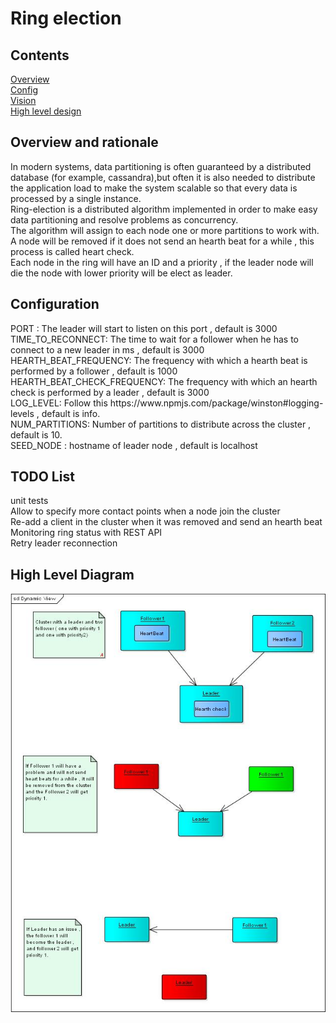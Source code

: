 # Ring election

<h2>Contents</h2>
<a href="#overview">Overview</a><br>
<a href="#config">Config</a><br>
<a href="#todo">Vision</a><br>
<a href="#hld">High level design</a><br>



<h2 id="overview">Overview and rationale</h2>
In modern systems, data partitioning is often guaranteed by a distributed database (for example, cassandra),but often it is also needed to distribute the application load to make the system scalable so that every data is processed by a single instance. <br>
Ring-election is a distributed algorithm implemented in order to make easy data partitioning and resolve problems as concurrency.<br>
The algorithm will assign to each node one or more partitions to work with.<br>
A node will be removed if it does not send an hearth beat for a while , this process is called heart check.<br>
Each node in the ring will have an ID and a priority , if the leader node will die the node with lower priority will be elect as leader.



<h2 id="config"> Configuration </h2>
 PORT : The leader will start to listen on this port , default is 3000 <br>
 TIME_TO_RECONNECT: The time to wait for a follower when he has to connect to a new leader in ms , default is 3000 <br>
 HEARTH_BEAT_FREQUENCY: The frequency with which a hearth beat is performed by a follower , default is 1000 <br>
 HEARTH_BEAT_CHECK_FREQUENCY: The frequency with which an hearth check is performed by a leader , default is 3000 <br>
 LOG_LEVEL: Follow this https://www.npmjs.com/package/winston#logging-levels , default is info.<br>
 NUM_PARTITIONS: Number of partitions to distribute across the cluster , default is 10. <br>
 SEED_NODE : hostname of leader node , default is localhost

<h2 id="todo">TODO List </h2>
unit tests <br>
Allow to specify more contact points when a node join the cluster <br>
Re-add a client in the cluster when it was removed and send an hearth beat <br>
Monitoring ring status with REST API<br>
Retry leader reconnection <br>

<h2 id="hld">High Level Diagram</h2>

![Dynamic diagram](doc/Ring.jpg)
